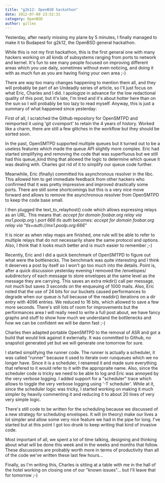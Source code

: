 ```yaml
---
title: "g2k12: OpenBSD hackathon"
date: 2012-07-09 23:52:31
category: OpenBSD
author: gilles
---
```


Yesterday, after nearly missing my plane by 5 minutes, I finally managed to make it to Budapest for g2k12, the OpenBSD general hackathon.

While this is not my first hackathon, this is the first general one with many hackers working on all kinds of subsystems ranging from ports to network and kernel. It's fun to see many people focused on improving different areas which you use daily, sometimes without even noticing, and doing it with as much fun as you are having fixing your own area ;-)

<p>There are way too many changes happening to mention them all, and they will probably be part of an Undeadly series of article, so I'll just focus on what Eric, Charles and I did. I apologize in advance for the low redactional quality of this post, but it's late, I'm tired and it's about hotter here than on the sun so I will probably be too lazy to read myself. Anyway, this is just a summary of what happened since yesterday:</p>

<p>First of all, I scratched the Github repository for OpenSMTPD and reimported it using 'git cvsimport' to retain the 4 years of history. Worked like a charm, there are still a few glitches in the workflow but they should be sorted soon.</p>

<p>In the past, OpenSMTPD supported multiple queues but it turned out to be a useless features which made the queue API slightly more complex. Eric had started simplifying and removing the code that was superfluous but we still had this queue_kind thing that allowed the logic to determine which queue it was dealing with. Charles got rid of it to simplify our queue code further.</p>

<p>Meanwhile, Eric (finally) committed his asynchronous resolver in the libc. This allowed him to get immediate feedback from other hackers who confirmed that it was pretty impressive and improved drastically some ports. There are still some shortcomings but this is a very nice move forward and allows to remove the asynchronous resolver from OpenSMTPD to keep the code base small.</p>

<p>I then plugged the text_to_relayhost() code which allows expressing relays as an URL. This means that:
<i>
    accept for domain foobar.org relay via mx1.poolp.org \
        port 666 tls auth
</i>
becomes:
<i>
    accept for domain foobar.org relay via "tls+auth://mx1.poolp.org:666"
</i></p>

<p>It is nicer as when relay maps are finished, one rule will be able to refer to multiple relays that do not necessarily share the same protocol and options. Also, I think that it looks much better and is much easier to remember ;-)</p>

<p>Recently, Eric and I did a quick benchmark of OpenSMTPD to figure out what were the bottlenecks. The benchmark was quite interesting and I think it deserves a post by itself so I won't go too much into the details. Point is, after a quick discussion yesterday evening I removed the /envelopes/ subdirectory of each message to store envelopes at the same level as the message they are carrying. This saves an extra mkdir() call per message, not much but saves 3 seconds on the enqueuing of 1000 mails. Also, Eric noted that the use of 24 bits for our buckets caused performances to degrade when our queue is full because of the readdir() iterations on a dir entry with 4096 entries. We reduced to 16 bits, which allowed to save a few more seconds. There's still lots of room for improvements but the performances area I will really need to write a full post about, we have fancy graphs and stuff to show how much we understand the bottlenecks and how we can be confident we will be damn fast ;-)</p>

<p>Charles then adapted portable OpenSMTPD to the removal of ASR and got a build that would link against it externally. It was committed to Github, no snapshot generated yet but we will generate one tomorrow for sure.</p>

<p>I started simplifying the runner code. The runner is actually a scheduler, it was called "runner" because it used to iterate over runqueues which we no longer have. Since it is a scheduler, I renamed it and made sure everything that refered to it would refer to it with the appropraite name. Also, since the scheduler code is tricky we need to be able to log and Eric was annoyed by the very verbose logging. I added support for a "scheduler" trace which allows to toggle the very verbose logging using '-T scheduler'. While at it, since the scheduler logic was tricky, I started working on making it much simpler by heavily commenting it and reducing it to about 20 lines of very very simple logic.</p>

<p>There's still code to be written for the scheduling because we discussed of a new strategy for scheduling envelopes. It will (in theory) make our lives a lot simpler and allow some very nice feature we had in the pipe for long. I've started but at this point I got too drunk to keep writing that kind of invasive code.</p>

<p>Most important of all, we spent a lot of time talking, designing and thinking about what will be done this week and in the weeks and months that follow. These discussions are probably worth more in terms of productivity than all of the code we've written these last few hours...</p>

<p>Finally, as I'm writing this, Charles is sitting at a table with me in the hall of the hotel working on closing one of our "known issues"... but I'll leave that for tomorrow ;-)</p>


